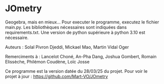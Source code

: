 # JOmetry
Geogebra, mais en mieux...
Pour executer le programme, executez le fichier main.py. 
Les bibliothèques nécessaires sont indiquées dans requirements.txt.
Une version de python supérieure à python 3.10 est nécessaire.


Auteurs : Solal Pivron Djeddi, Mickael Mao, Martin Vidal Oger

Remerciments à : Lancelot Choné, An-Pha Dang, Joshua Gombert, Romain Elissèche, Philémon Coudène, Loïc Josse

Ce programme est la version datée du 28/03/25 du projet. Pour voir le projet à jour : https://github.com/Mart-VO/JOmetry
